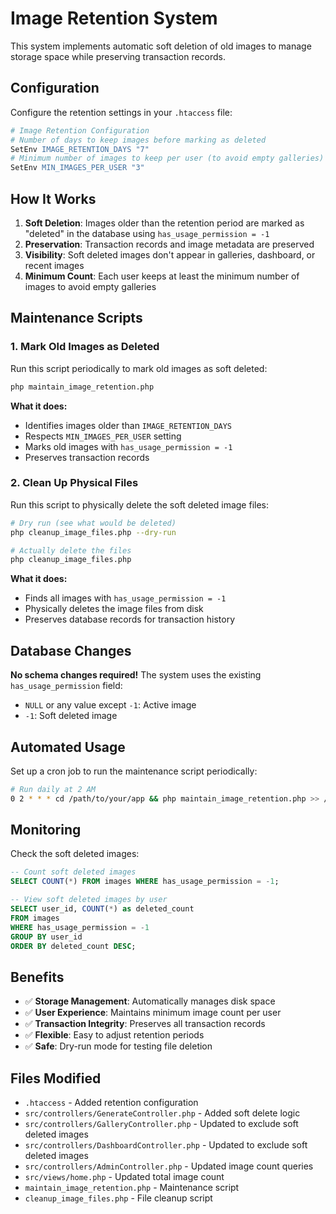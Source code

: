 # Image Retention System

This system implements automatic soft deletion of old images to manage storage space while preserving transaction records.

## Configuration

Configure the retention settings in your `.htaccess` file:

```apache
# Image Retention Configuration
# Number of days to keep images before marking as deleted
SetEnv IMAGE_RETENTION_DAYS "7"
# Minimum number of images to keep per user (to avoid empty galleries)
SetEnv MIN_IMAGES_PER_USER "3"
```

## How It Works

1. **Soft Deletion**: Images older than the retention period are marked as "deleted" in the database using `has_usage_permission = -1`
2. **Preservation**: Transaction records and image metadata are preserved
3. **Visibility**: Soft deleted images don't appear in galleries, dashboard, or recent images
4. **Minimum Count**: Each user keeps at least the minimum number of images to avoid empty galleries

## Maintenance Scripts

### 1. Mark Old Images as Deleted

Run this script periodically to mark old images as soft deleted:

```bash
php maintain_image_retention.php
```

**What it does:**
- Identifies images older than `IMAGE_RETENTION_DAYS`
- Respects `MIN_IMAGES_PER_USER` setting
- Marks old images with `has_usage_permission = -1`
- Preserves transaction records

### 2. Clean Up Physical Files

Run this script to physically delete the soft deleted image files:

```bash
# Dry run (see what would be deleted)
php cleanup_image_files.php --dry-run

# Actually delete the files
php cleanup_image_files.php
```

**What it does:**
- Finds all images with `has_usage_permission = -1`
- Physically deletes the image files from disk
- Preserves database records for transaction history

## Database Changes

**No schema changes required!** The system uses the existing `has_usage_permission` field:
- `NULL` or any value except `-1`: Active image
- `-1`: Soft deleted image

## Automated Usage

Set up a cron job to run the maintenance script periodically:

```bash
# Run daily at 2 AM
0 2 * * * cd /path/to/your/app && php maintain_image_retention.php >> /var/log/image_maintenance.log 2>&1
```

## Monitoring

Check the soft deleted images:

```sql
-- Count soft deleted images
SELECT COUNT(*) FROM images WHERE has_usage_permission = -1;

-- View soft deleted images by user
SELECT user_id, COUNT(*) as deleted_count
FROM images
WHERE has_usage_permission = -1
GROUP BY user_id
ORDER BY deleted_count DESC;
```

## Benefits

- ✅ **Storage Management**: Automatically manages disk space
- ✅ **User Experience**: Maintains minimum image count per user
- ✅ **Transaction Integrity**: Preserves all transaction records
- ✅ **Flexible**: Easy to adjust retention periods
- ✅ **Safe**: Dry-run mode for testing file deletion

## Files Modified

- `.htaccess` - Added retention configuration
- `src/controllers/GenerateController.php` - Added soft delete logic
- `src/controllers/GalleryController.php` - Updated to exclude soft deleted images
- `src/controllers/DashboardController.php` - Updated to exclude soft deleted images
- `src/controllers/AdminController.php` - Updated image count queries
- `src/views/home.php` - Updated total image count
- `maintain_image_retention.php` - Maintenance script
- `cleanup_image_files.php` - File cleanup script